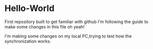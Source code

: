 # Hello-World
First repository built to get familiar with github
I'm following the guide to make some changes in this file
oh yeah!

I'm making some changes on my local PC,trying to test how the synchronization works.